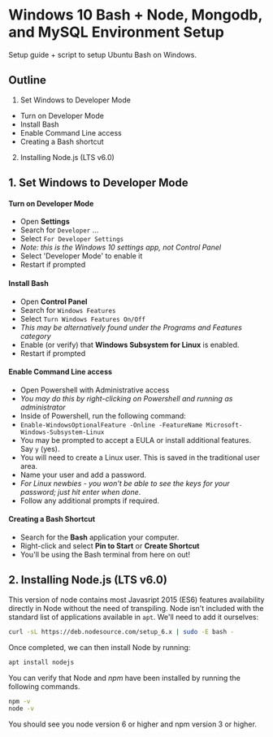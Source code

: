 # Windows 10 Bash + Node, Mongodb, and MySQL Environment Setup

Setup guide + script to setup Ubuntu Bash on Windows.

## Outline

1. Set Windows to Developer Mode
  - Turn on Developer Mode
  - Install Bash
  - Enable Command Line access
  - Creating a Bash shortcut
2. Installing Node.js (LTS v6.0)

## 1. Set Windows to Developer Mode

#### Turn on Developer Mode

* Open **Settings** 
* Search for `Developer` ...
* Select `For Developer Settings`
* _Note: this is the Windows 10 settings app, not Control Panel_
* Select 'Developer Mode' to enable it
* Restart if prompted

#### Install Bash

* Open **Control Panel**
* Search for `Windows Features`
* Select `Turn Windows Features On/Off`
* _This may be alternatively found under the Programs and Features category_
* Enable (or verify) that **Windows Subsystem for Linux** is enabled.
* Restart if prompted

#### Enable Command Line access

* Open Powershell with Administrative access
* _You may do this by right-clicking on Powershell and running as administrator_
* Inside of Powershell, run the following command:
* `Enable-WindowsOptionalFeature -Online -FeatureName Microsoft-Windows-Subsystem-Linux`
* You may be prompted to accept a EULA or install additional features. Say `y` (yes).
* You will need to create a Linux user. This is saved in the traditional user area.
* Name your user and add a password.
* _For Linux newbies - you won't be able to see the keys for your password; just hit enter when done_.
* Follow any additional prompts if required.

#### Creating a Bash Shortcut

* Search for the **Bash** application your computer.
* Right-click and select **Pin to Start** or **Create Shortcut**
* You'll be using the Bash terminal from here on out!

## 2. Installing Node.js (LTS v6.0)

This version of node contains most Javasript 2015 (ES6) features availability directly in Node without the need of transpiling. Node isn't included with the standard list of applications available in `apt`. We'll need to add it ourselves:

```bash
curl -sL https://deb.nodesource.com/setup_6.x | sudo -E bash -
```

Once completed, we can then install Node by running:

```bash
apt install nodejs
```

You can verify that Node and _npm_ have been installed by running the following commands.

```bash
npm -v
node -v
```

You should see you node version 6 or higher and npm version 3 or higher.
